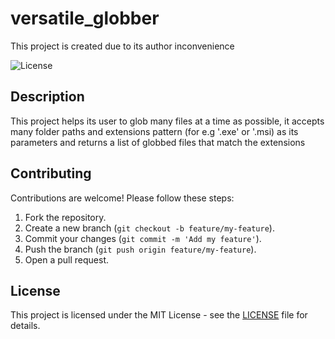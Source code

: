 # versatile_globber

This project is created due to its author inconvenience

![License](https://img.shields.io/badge/license-MIT-blue.svg)

## Description

This project helps its user to glob many files at a time as possible, it accepts many folder paths and extensions pattern (for e.g '.exe' or '.msi) as its parameters and returns a list of globbed files that match the extensions

## Contributing

Contributions are welcome! Please follow these steps:

1. Fork the repository.
2. Create a new branch (`git checkout -b feature/my-feature`).
3. Commit your changes (`git commit -m 'Add my feature'`).
4. Push the branch (`git push origin feature/my-feature`).
5. Open a pull request.

## License

This project is licensed under the MIT License - see the [LICENSE](LICENSE.txt) file for details.
